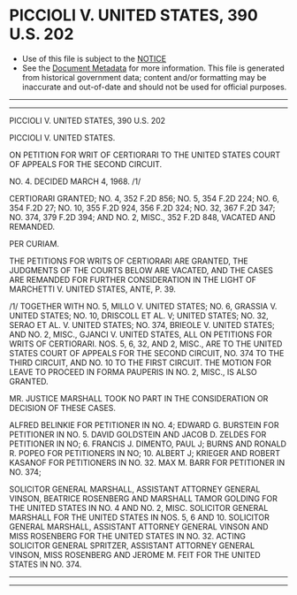 ---
---

# PICCIOLI V. UNITED STATES, 390 U.S. 202

* Use of this file is subject to the [NOTICE](https://github.com/publicdocs/notice/blob/master/NOTICE)
* See the [Document Metadata](../../../) for more information.
  This file is generated from historical government data; content and/or formatting may be inaccurate and out-of-date and should not be used for official purposes.

----------
----------

PICCIOLI V. UNITED STATES, 390 U.S. 202

PICCIOLI V. UNITED STATES.

ON PETITION FOR WRIT OF CERTIORARI TO THE UNITED STATES COURT OF APPEALS FOR THE SECOND CIRCUIT.

NO. 4.  DECIDED MARCH 4, 1968.  /1/

CERTIORARI GRANTED; NO. 4, 352 F.2D 856; NO. 5, 354 F.2D 224; NO. 6, 354 F.2D 27; NO. 10, 355 F.2D 924, 356 F.2D 324; NO. 32, 367 F.2D 347; NO. 374, 379 F.2D 394; AND NO. 2, MISC., 352 F.2D 848, VACATED AND REMANDED.

PER CURIAM.

THE PETITIONS FOR WRITS OF CERTIORARI ARE GRANTED, THE JUDGMENTS OF THE COURTS BELOW ARE VACATED, AND THE CASES ARE REMANDED FOR FURTHER CONSIDERATION IN THE LIGHT OF MARCHETTI V. UNITED STATES, ANTE, P. 39.

/1/  TOGETHER WITH NO. 5, MILLO V. UNITED STATES; NO. 6, GRASSIA V. UNITED STATES; NO. 10, DRISCOLL ET AL. V; UNITED STATES; NO. 32, SERAO ET AL. V. UNITED STATES; NO. 374, BRIEOLE V. UNITED STATES; AND NO. 2, MISC., GJANCI V. UNITED STATES, ALL ON PETITIONS FOR WRITS OF CERTIORARI.  NOS. 5, 6, 32, AND 2, MISC., ARE TO THE UNITED STATES COURT OF APPEALS FOR THE SECOND CIRCUIT, NO. 374 TO THE THIRD CIRCUIT, AND NO. 10 TO THE FIRST CIRCUIT.  THE MOTION FOR LEAVE TO PROCEED IN FORMA PAUPERIS IN NO. 2, MISC., IS ALSO GRANTED.

MR. JUSTICE MARSHALL TOOK NO PART IN THE CONSIDERATION OR DECISION OF THESE CASES.

ALFRED BELINKIE FOR PETITIONER IN NO. 4; EDWARD G. BURSTEIN FOR PETITIONER IN NO. 5.  DAVID GOLDSTEIN AND JACOB D. ZELDES FOR PETITIONER IN NO; 6.  FRANCIS J. DIMENTO, PAUL J; BURNS AND RONALD R. POPEO FOR PETITIONERS IN NO; 10.  ALBERT J; KRIEGER AND ROBERT KASANOF FOR PETITIONERS IN NO. 32.  MAX M. BARR FOR PETITIONER IN NO. 374;

SOLICITOR GENERAL MARSHALL, ASSISTANT ATTORNEY GENERAL VINSON, BEATRICE ROSENBERG AND MARSHALL TAMOR GOLDING FOR THE UNITED STATES IN NO. 4 AND NO. 2, MISC.  SOLICITOR GENERAL MARSHALL FOR THE UNITED STATES IN NOS. 5, 6 AND 10.  SOLICITOR GENERAL MARSHALL, ASSISTANT ATTORNEY GENERAL VINSON AND MISS ROSENBERG FOR THE UNITED STATES IN NO. 32.  ACTING SOLICITOR GENERAL SPRITZER, ASSISTANT ATTORNEY GENERAL VINSON, MISS ROSENBERG AND JEROME M. FEIT FOR THE UNITED STATES IN NO. 374.


----------
----------

